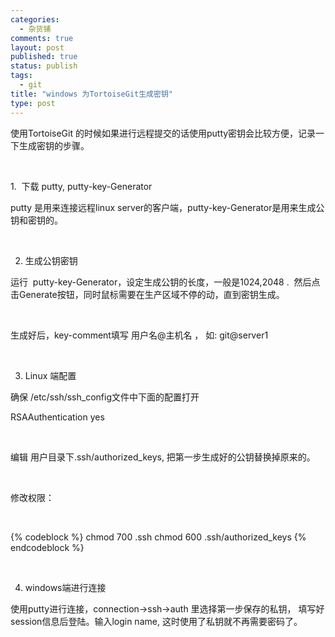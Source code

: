 ```yaml
--- 
categories: 
  - 杂货铺
comments: true
layout: post
published: true
status: publish
tags: 
  - git
title: "windows 为TortoiseGit生成密钥"
type: post
---
```

使用TortoiseGit 的时候如果进行远程提交的话使用putty密钥会比较方便，记录一下生成密钥的步骤。

 

1.  下载 putty, putty-key-Generator

putty 是用来连接远程linux server的客户端，putty-key-Generator是用来生成公钥和密钥的。

 

2. 生成公钥密钥

运行  putty-key-Generator，设定生成公钥的长度，一般是1024,2048 .  然后点击Generate按钮，同时鼠标需要在生产区域不停的动，直到密钥生成。

 

生成好后，key-comment填写 用户名@主机名 ， 如: git@server1

 

3. Linux 端配置

确保 /etc/ssh/ssh_config文件中下面的配置打开

RSAAuthentication yes

 

编辑 用户目录下.ssh/authorized_keys, 把第一步生成好的公钥替换掉原来的。

 

修改权限：

 

{% codeblock %}
chmod 700 .ssh
chmod 600 .ssh/authorized_keys
{% endcodeblock %}

 

4. windows端进行连接

使用putty进行连接，connection->ssh->auth 里选择第一步保存的私钥， 填写好session信息后登陆。输入login name, 这时使用了私钥就不再需要密码了。

 

